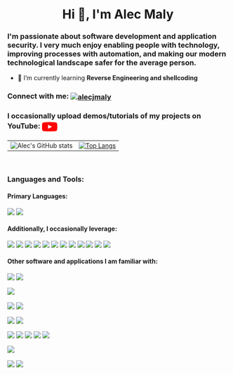 <!-- 
    badges:             https://shields.io/
    badge icon urls:    https://simpleicons.org/
 -->

<h1 align="center">Hi 👋, I'm Alec Maly</h1>

<h3 align="left">I'm passionate about software development and application security. I very much enjoy enabling people with technology, improving processes with automation, and making our modern technological landscape safer for the average person.</h3>

- 🌱 I’m currently learning **Reverse Engineering and shellcoding**

<h3 align="left">Connect with me:
    <a href="https://linkedin.com/in/alecjmaly" target="blank"><img align="center" src="https://raw.githubusercontent.com/rahuldkjain/github-profile-readme-generator/master/src/images/icons/Social/linked-in-alt.svg" alt="alecjmaly" height="20" width="25" /></a>
</h3>

<h3 align="left">I occasionally upload demos/tutorials of my projects on YouTube:
    <a href="https://www.youtube.com/channel/UCdLLop7QOkTgKlLtzlU1PkA/videos" target="blank"><img align="center" src="https://raw.githubusercontent.com/alecjmaly/alecjmaly/main/youtube-logo.svg" alt="alecjmaly" height="30" width="35" /></a>
</h3>


<!-- stats
    css to hide border lines
 -->

<style>
td, th {
   border: none!important;
}
</style>

| | |
| ----- | ---- |
| ![Alec's GitHub stats](https://github-readme-stats.vercel.app/api?username=alecjmaly&show_icons=true&theme=radical)  |  [![Top Langs](https://github-readme-stats.vercel.app/api/top-langs/?username=alecjmaly&layout=compact)](https://github.com/alecjmaly/github-readme-stats) |

<!-- stats -->

<br>
<h3 align="left">Languages and Tools:</h3>

<h4 align="left">Primary Languages:</h3>

![](https://img.shields.io/badge/JavaScript-informational?style=flat&logo=javascript&logoColor=white&color=2bbc8a)
![](https://img.shields.io/badge/PowerShell-informational?style=flat&logo=PowerShell&logoColor=white&color=2bbc8a)


<h4 align="left">Additionally, I occasionally leverage:</h3>

![](https://img.shields.io/badge/Bash-informational?style=flat&logo=GNUBash&logoColor=white&color=2bbc8a)
![](https://img.shields.io/badge/Python-informational?style=flat&logo=Python&logoColor=white&color=2bbc8a)
![](https://img.shields.io/badge/TypeScript-informational?style=flat&logo=TypeScript&logoColor=white&color=2bbc8a)
![](https://img.shields.io/badge/DAX-informational?style=flat&logo=DAX&logoColor=white&color=2bbc8a)
![](https://img.shields.io/badge/M-informational?style=flat&color=2bbc8a)
![](https://img.shields.io/badge/SQL-informational?style=flat&color=2bbc8a)
![](https://img.shields.io/badge/Java-informational?style=flat&logo=Java&logoColor=white&color=2bbc8a)
![](https://img.shields.io/badge/C/C++/C%23-informational?style=flat&logo=c&logoColor=white&color=2bbc8a)
![](https://img.shields.io/badge/Visual%20Basic-informational?style=flat&color=2bbc8a)
![](https://img.shields.io/badge/HTML-informational?style=flat&logo=html5&logoColor=white&color=2bbc8a)
![](https://img.shields.io/badge/CSS-informational?style=flat&logo=css3&logoColor=white&color=2bbc8a)
![](https://img.shields.io/badge/Assembly-informational?style=flat&color=2bbc8a)

<h4 align="left">Other software and applications I am familiar with:</h3>

![](https://img.shields.io/badge/OS-Windows-informational?style=flat&logo=windows&logoColor=white&color=2bbc8a)
![](https://img.shields.io/badge/OS-Linux-informational?style=flat&logo=linux&logoColor=white&color=2bbc8a)



![](https://img.shields.io/badge/Cloud-Microsoft%20Azure-informational?style=flat&logo=MicrosoftAzure&logoColor=white&color=2bbc8a)
<br>

![](https://img.shields.io/badge/Editor-VS%20Code-informational?style=flat&logo=visualstudiocode&logoColor=white&color=2bbc8a)
![](https://img.shields.io/badge/Editor-vim-informational?style=flat&logo=vim&logoColor=white&color=2bbc8a)
<br>

![](https://img.shields.io/badge/source%20control-git-informational?style=flat&logo=git&logoColor=white&color=2bbc8a)
![](https://img.shields.io/badge/containerization-docker-informational?style=flat&logo=docker&logoColor=white&color=2bbc8a)
<br>

![](https://img.shields.io/badge/API-Postman-informational?style=flat&logo=postman&logoColor=white&color=2bbc8a)
![](https://img.shields.io/badge/API-BurpSuite-informational?style=flat&color=2bbc8a)
![](https://img.shields.io/badge/disassembler-Ghidra-informational?style=flat&color=2bbc8a)
![](https://img.shields.io/badge/debugger-x64dbg-informational?style=flat&color=2bbc8a)
![](https://img.shields.io/badge/debugger-gdb-informational?style=flat&color=2bbc8a)
<br>

![](https://img.shields.io/badge/image%20processing-GIMP-informational?style=flat&logo=gimp&logoColor=white&color=2bbc8a)
<br>

![](https://img.shields.io/badge/framework-React-informational?style=flat&logo=React&logoColor=white&color=2bbc8a)
![](https://img.shields.io/badge/Node.js-informational?style=flat&logo=node.js&logoColor=white&color=2bbc8a)







